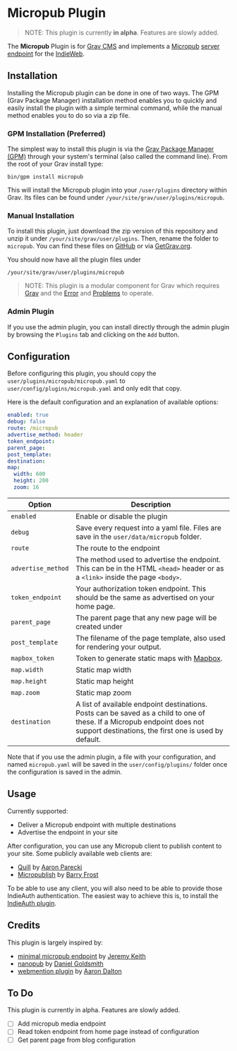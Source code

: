 # Micropub Plugin

> NOTE: This plugin is currently **in alpha**. Features are slowly added.

The **Micropub** Plugin is for [Grav CMS](http://github.com/getgrav/grav) and implements a [Micropub](https://indieweb.org/Micropub) [server endpoint](https://indieweb.org/Micropub/Servers) for the [IndieWeb](https://indieweb.org/).

## Installation

Installing the Micropub plugin can be done in one of two ways. The GPM (Grav Package Manager) installation method enables you to quickly and easily install the plugin with a simple terminal command, while the manual method enables you to do so via a zip file.

### GPM Installation (Preferred)

The simplest way to install this plugin is via the [Grav Package Manager (GPM)](http://learn.getgrav.org/advanced/grav-gpm) through your system's terminal (also called the command line).  From the root of your Grav install type:

    bin/gpm install micropub

This will install the Micropub plugin into your `/user/plugins` directory within Grav. Its files can be found under `/your/site/grav/user/plugins/micropub`.

### Manual Installation

To install this plugin, just download the zip version of this repository and unzip it under `/your/site/grav/user/plugins`. Then, rename the folder to `micropub`. You can find these files on [GitHub](https://github.com/metbril/grav-plugin-micropub) or via [GetGrav.org](http://getgrav.org/downloads/plugins#extras).

You should now have all the plugin files under

    /your/site/grav/user/plugins/micropub

> NOTE: This plugin is a modular component for Grav which requires [Grav](http://github.com/getgrav/grav) and the [Error](https://github.com/getgrav/grav-plugin-error) and [Problems](https://github.com/getgrav/grav-plugin-problems) to operate.

### Admin Plugin

If you use the admin plugin, you can install directly through the admin plugin by browsing the `Plugins` tab and clicking on the `Add` button.

## Configuration

Before configuring this plugin, you should copy the `user/plugins/micropub/micropub.yaml` to `user/config/plugins/micropub.yaml` and only edit that copy.

Here is the default configuration and an explanation of available options:

```yaml
enabled: true
debug: false
route: /micropub
advertise_method: header
token_endpoint:
parent_page:
post_template:
destination:
map:
  width: 600
  height: 200
  zoom: 16
```

Option | Description
---|---
`enabled` | Enable or disable the plugin
`debug`| Save every request into a yaml file. Files are save in the `user/data/micropub` folder.
`route` | The route to the endpoint
`advertise_method` | The method used to advertise the endpoint. This can be in the HTML `<head>` header or as a `<link>` inside the page `<body>`.
`token_endpoint` | Your authorization token endpoint. This should be the same as advertised on your home page.
`parent_page` | The parent page that any new page will be created under
`post_template` | The filename of the page template, also used for rendering your output.
`mapbox_token` | Token to generate static maps with [Mapbox](https://mapbox.com).
`map.width` | Static map width
`map.height` | Static map height
`map.zoom` | Static map zoom
`destination` | A list of available endpoint destinations. Posts can be saved as a child to one of these. If a Micropub endpoint does not support destinations, the first one is used by default.

Note that if you use the admin plugin, a file with your configuration, and named `micropub.yaml` will be saved in the `user/config/plugins/` folder once the configuration is saved in the admin.

## Usage

Currently supported:

- Deliver a Micropub endpoint with multiple destinations
- Advertise the endpoint in your site

After configuration, you can use any Micropub client to publish content to your site.
Some publicly available web clients are:

- [Quill](https://quill.p3k.io/) by [Aaron Parecki](https://aaronparecki.com/)
- [Micropublish](https://micropublish.net/) by [Barry Frost](https://barryfrost.com/)

To be able to use any client, you will also need to be able to provide those IndieAuth authentication. The easiest way to achieve this is, to install the [IndieAuth plugin](https://github.com/metbril/grav-plugin-indieauth).

## Credits

This plugin is largely inspired by:

- [minimal micropub endpoint](https://gist.github.com/adactio/8168e6b78da7b16a4644) by [Jeremy Keith](https://github.com/adactio)
- [nanopub](https://github.com/dg01d/nanopub) by [Daniel Goldsmith](https://github.com/dg01d)
- [webmention plugin](https://github.com/Perlkonig/grav-plugin-webmention) by [Aaron Dalton](https://github.com/Perlkonig)

## To Do

This plugin is currently in alpha. Features are slowly added.

- [ ] Add micropub media endpoint
- [ ] Read token endpoint from home page instead of configuration
- [ ] Get parent page from blog configuration
